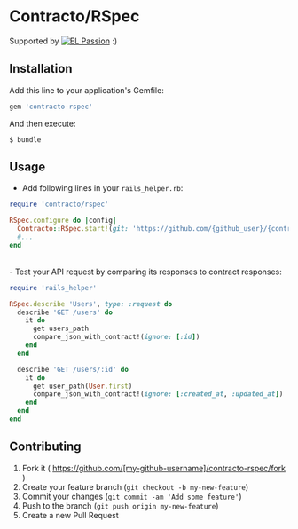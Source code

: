 # Contracto/RSpec

Supported by [![EL Passion](https://img.shields.io/badge/EL-Passion-36b452.svg)](https://github.com/elpassion) :)

## Installation

Add this line to your application's Gemfile:

```ruby
gem 'contracto-rspec'
```

And then execute:

    $ bundle

## Usage

- Add following lines in your `rails_helper.rb`:
```ruby
require 'contracto/rspec'

RSpec.configure do |config|
  Contracto::RSpec.start!(git: 'https://github.com/{github_user}/{contract_repository_name}.git')
  #...
end
```

<br>
- Test your API request by comparing its responses to contract responses:

```ruby
require 'rails_helper'

RSpec.describe 'Users', type: :request do
  describe 'GET /users' do
    it do
      get users_path
      compare_json_with_contract!(ignore: [:id])
    end
  end

  describe 'GET /users/:id' do
    it do
      get user_path(User.first)
      compare_json_with_contract!(ignore: [:created_at, :updated_at])
    end
  end
end
```


## Contributing

1. Fork it ( https://github.com/[my-github-username]/contracto-rspec/fork )
2. Create your feature branch (`git checkout -b my-new-feature`)
3. Commit your changes (`git commit -am 'Add some feature'`)
4. Push to the branch (`git push origin my-new-feature`)
5. Create a new Pull Request
